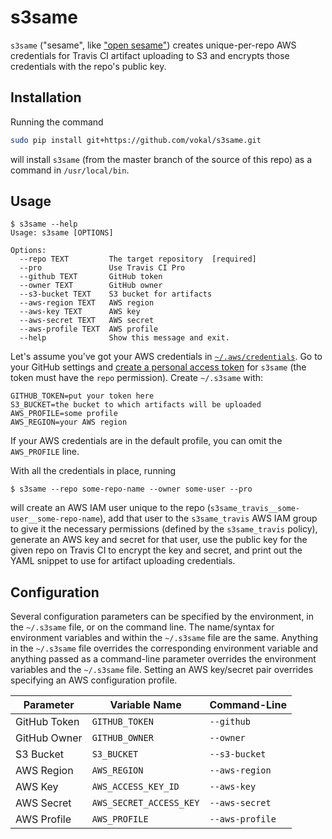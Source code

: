 # s3same
`s3same` ("sesame", like ["open sesame"](https://en.wikipedia.org/wiki/Open_Sesame_(phrase))) creates unique-per-repo AWS credentials for Travis CI artifact uploading to S3 and encrypts those credentials with the repo's public key.

## Installation

Running the command
```sh
sudo pip install git+https://github.com/vokal/s3same.git
```
will install `s3same` (from the master branch of the source of this repo) as a command in `/usr/local/bin`.

## Usage

```
$ s3same --help
Usage: s3same [OPTIONS]

Options:
  --repo TEXT         The target repository  [required]
  --pro               Use Travis CI Pro
  --github TEXT       GitHub token
  --owner TEXT        GitHub owner
  --s3-bucket TEXT    S3 bucket for artifacts
  --aws-region TEXT   AWS region
  --aws-key TEXT      AWS key
  --aws-secret TEXT   AWS secret
  --aws-profile TEXT  AWS profile
  --help              Show this message and exit.
```

Let's assume you've got your AWS credentials in [`~/.aws/credentials`](http://docs.aws.amazon.com/cli/latest/userguide/cli-chap-getting-started.html#cli-config-files).  Go to your GitHub settings and [create a personal access token](https://github.com/settings/tokens/new) for `s3same` (the token must have the `repo` permission).  Create `~/.s3same` with:
```
GITHUB_TOKEN=put your token here
S3_BUCKET=the bucket to which artifacts will be uploaded
AWS_PROFILE=some profile
AWS_REGION=your AWS region
```
If your AWS credentials are in the default profile, you can omit the `AWS_PROFILE` line.

With all the credentials in place, running
```
$ s3same --repo some-repo-name --owner some-user --pro
```
will create an AWS IAM user unique to the repo (`s3same_travis__some-user__some-repo-name`), add that user to the `s3same_travis` AWS IAM group to give it the necessary permissions (defined by the `s3same_travis` policy), generate an AWS key and secret for that user, use the public key for the given repo on Travis CI to encrypt the key and secret, and print out the YAML snippet to use for artifact uploading credentials.

## Configuration

Several configuration parameters can be specified by the environment, in the `~/.s3same` file, or on the command line.  The name/syntax for environment variables and within the `~/.s3same` file are the same.  Anything in the `~/.s3same` file overrides the corresponding environment variable and anything passed as a command-line parameter overrides the environment variables and the `~/.s3same` file.  Setting an AWS key/secret pair overrides specifying an AWS configuration profile.

Parameter | Variable Name | Command-Line
--- | --- | ---
GitHub Token | `GITHUB_TOKEN` | `--github`
GitHub Owner | `GITHUB_OWNER` | `--owner`
S3 Bucket | `S3_BUCKET` | `--s3-bucket`
AWS Region | `AWS_REGION` | `--aws-region`
AWS Key | `AWS_ACCESS_KEY_ID` | `--aws-key`
AWS Secret | `AWS_SECRET_ACCESS_KEY` | `--aws-secret`
AWS Profile | `AWS_PROFILE` | `--aws-profile`
